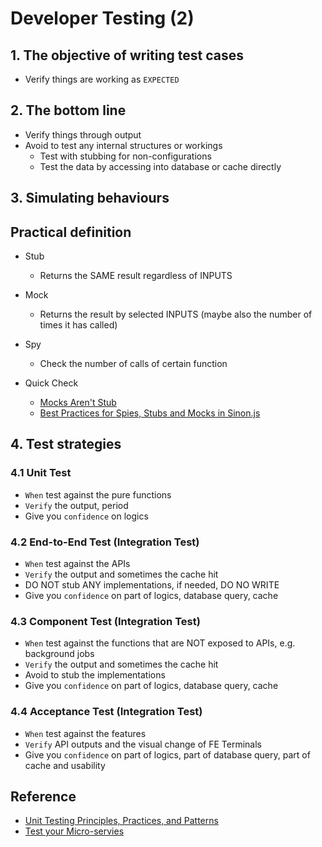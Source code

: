 # Developer Testing (2)

## 1. The objective of writing test cases
- Verify things are working as `EXPECTED`

## 2. The bottom line
- Verify things through output
- Avoid to test any internal structures or workings
  - Test with stubbing for non-configurations
  - Test the data by accessing into database or cache directly

## 3. Simulating behaviours

## Practical definition
- Stub
  - Returns the SAME result regardless of INPUTS
- Mock
  - Returns the result by selected INPUTS (maybe also the number of times it has called)
- Spy
  - Check the number of calls of certain function
 
- Quick Check 
  - [Mocks Aren't Stub](https://martinfowler.com/articles/mocksArentStubs.html "https://martinfowler.com/articles/mocksArentStubs.html")
  - [Best Practices for Spies, Stubs and Mocks in Sinon.js](https://semaphoreci.com/community/tutorials/best-practices-for-spies-stubs-and-mocks-in-sinon-js "https://semaphoreci.com/community/tutorials/best-practices-for-spies-stubs-and-mocks-in-sinon-js")

## 4. Test strategies 

### 4.1 Unit Test
- `When` test against the pure functions
- `Verify` the output, period
- Give you `confidence` on logics

### 4.2 End-to-End Test (Integration Test)
- `When` test against the APIs
- `Verify` the output and sometimes the cache hit
- DO NOT stub ANY implementations, if needed, DO NO WRITE
- Give you `confidence` on part of logics, database query, cache

### 4.3 Component Test (Integration Test)
- `When` test against the functions that are NOT exposed to APIs, e.g. background jobs
- `Verify` the output and sometimes the cache hit
- Avoid to stub the implementations
- Give you `confidence` on part of logics, database query, cache

### 4.4 Acceptance Test (Integration Test)
- `When` test against the features
- `Verify` API outputs and the visual change of FE Terminals
- Give you `confidence` on part of logics, part of database query, part of cache and usability

## Reference
- [Unit Testing Principles, Practices, and Patterns](https://www.manning.com/books/unit-testing "https://www.manning.com/books/unit-testing")
- [Test your Micro-servies](https://loopback.io/doc/en/lb4/Testing-your-application.html "https://loopback.io/doc/en/lb4/Testing-your-application.html")

